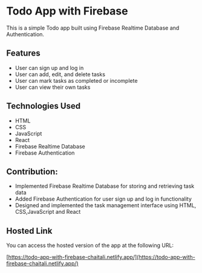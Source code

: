 # Todo App with Firebase

This is a simple Todo app built using Firebase Realtime Database and Authentication.

## Features

- User can sign up and log in
- User can add, edit, and delete tasks
- User can mark tasks as completed or incomplete
- User can view their own tasks

## Technologies Used

- HTML
- CSS
- JavaScript
- React
- Firebase Realtime Database
- Firebase Authentication

## Contribution:

- Implemented Firebase Realtime Database for storing and retrieving task data
- Added Firebase Authentication for user sign up and log in functionality
- Designed and implemented the task management interface using HTML, CSS,JavaScript and React

## Hosted Link

You can access the hosted version of the app at the following URL:

[https://todo-app-with-firebase-chaitali.netlify.app/](https://todo-app-with-firebase-chaitali.netlify.app/)



